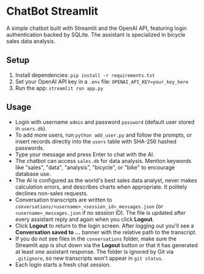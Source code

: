 # ChatBot Streamlit

A simple chatbot built with Streamlit and the OpenAI API, featuring login authentication backed by SQLite. The assistant is specialized in bicycle sales data analysis.

## Setup

1. Install dependencies: `pip install -r requirements.txt`
2. Set your OpenAI API key in a `.env` file: `OPENAI_API_KEY=your_key_here`
3. Run the app: `streamlit run app.py`

## Usage

- Login with username `admin` and password `password` (default user stored in `users.db`).
- To add more users, run `python add_user.py` and follow the prompts, or insert records directly into the `users` table with SHA-256 hashed passwords.
- Type your message and press Enter to chat with the AI.
- The chatbot can access `sales.db` for data analysis. Mention keywords like "sales", "data", "analysis", "bicycle", or "bike" to encourage database use.
- The AI is configured as the world's best sales data analyst, never makes calculation errors, and describes charts when appropriate. It politely declines non-sales requests.
- Conversation transcripts are written to `conversations/<username>_<session_id>_messages.json` (or `<username>_messages.json` if no session ID). The file is updated after every assistant reply and again when you click **Logout**.
- Click **Logout** to return to the login screen. After logging out you'll see a **Conversation saved to ...** banner with the relative path to the transcript.
- If you do not see files in the `conversations` folder, make sure the Streamlit app is shut down via the **Logout** button or that it has generated at least one assistant response. The folder is ignored by Git via `.gitignore`, so new transcripts won't appear in `git status`.
- Each login starts a fresh chat session.
